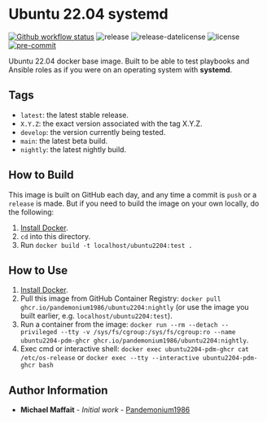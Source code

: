 # Ubuntu 22.04 systemd

[![Github workflow status](https://github.com/Pandemonium1986/docker-ubuntu2204/actions/workflows/docker.yml/badge.svg?branch=main)](https://github.com/Pandemonium1986/docker-ubuntu2204/actions/workflows/docker.yml)
![release](https://img.shields.io/github/release/Pandemonium1986/docker-ubuntu2204)
![release-datelicense](https://img.shields.io/github/release-date/Pandemonium1986/docker-ubuntu2204)
![license](https://img.shields.io/github/license/Pandemonium1986/docker-ubuntu2204)
[![pre-commit](https://img.shields.io/badge/pre--commit-enabled-brightgreen?logo=pre-commit&logoColor=white)](https://github.com/pre-commit/pre-commit)

Ubuntu 22.04 docker base image. Built to be able to test playbooks and Ansible roles as if you were on an operating system with **systemd**.

## Tags

- `latest`: the latest stable release.
- `X.Y.Z`: the exact version associated with the tag X.Y.Z.
- `develop`: the version currently being tested.
- `main`: the latest beta build.
- `nightly`: the latest nightly build.

## How to Build

This image is built on GitHub each day, and any time a commit is `push` or a `release` is made. But if you need to build the image on your own locally, do the following:

1. [Install Docker](https://docs.docker.com/engine/installation/).
2. `cd` into this directory.
3. Run `docker build -t localhost/ubuntu2204:test .`

## How to Use

1. [Install Docker](https://docs.docker.com/engine/installation/).
2. Pull this image from GitHub Container Registry: `docker pull ghcr.io/pandemonium1986/ubuntu2204:nightly` (or use the image you built earlier, e.g. `localhost/ubuntu2204:test`).
3. Run a container from the image: `docker run --rm --detach --privileged --tty -v /sys/fs/cgroup:/sys/fs/cgroup:ro --name ubuntu2204-pdm-ghcr ghcr.io/pandemonium1986/ubuntu2204:nightly`.
4. Exec cmd or interactive shell: `docker exec ubuntu2204-pdm-ghcr cat /etc/os-release` or `docker exec --tty --interactive ubuntu2204-pdm-ghcr bash`

## Author Information

- **Michael Maffait** - _Initial work_ - [Pandemonium1986](https://github.com/Pandemonium1986)
